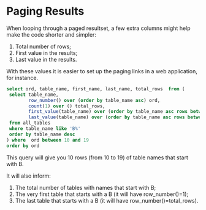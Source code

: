 # Paging Results

When looping through a paged resultset, a few extra columns might help make the code shorter and simpler:

1. Total number of rows;
1. First value in the results;
1. Last value in the results.

With these values it is easier to set up the paging links in a web application, for instance.

```sql
select ord, table_name, first_name, last_name, total_rows  from (
 select table_name,
        row_number() over (order by table_name asc) ord,
        count(1) over () total_rows,
        first_value(table_name) over (order by table_name asc rows between unbounded preceding and unbounded following) first_name,
        last_value(table_name) over (order by table_name asc rows between unbounded preceding and unbounded following) last_name
 from all_tables 
 where table_name like 'B%'
 order by table_name desc
) where  ord between 10 and 19
order by ord
```

This query will give you 10 rows (from 10 to 19) of table names that start with B. 

It will also inform:

1. The total number of tables with names that start with B;
1. The very first table that starts with a B (it will have row_number()=1);
1. The last table that starts with a B (it will have row_number()=total_rows).
